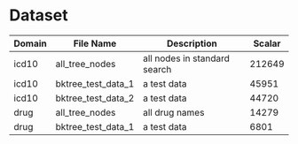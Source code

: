 # Dataset

|Domain|File Name|Description|Scalar|
|---|  ----  | ----  | ----  |
| icd10| all_tree_nodes| all nodes in standard search | 212649|
| icd10| bktree_test_data_1 | a test data | 45951 |
| icd10| bktree_test_data_2 | a test data | 44720 |
| drug | all_tree_nodes| all drug names | 14279 |
| drug | bktree_test_data_1 | a test data | 6801 |